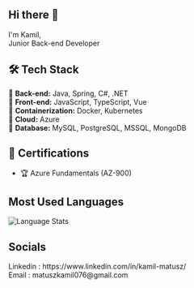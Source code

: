## Hi there 👋
I'm Kamil,  
Junior Back-end Developer

## 🛠️ Tech Stack
🔹 **Back-end:** Java, Spring, C#, .NET    
🔹 **Front-end:** JavaScript, TypeScript, Vue    
🔹 **Containerization:** Docker, Kubernetes      
🔹 **Cloud:** Azure   
🔹 **Database:** MySQL, PostgreSQL, MSSQL, MongoDB 

## 📜 Certifications  
- 🏆 Azure Fundamentals (AZ-900)

## Most Used Languages
![Language Stats](https://github-readme-stats.vercel.app/api/top-langs/?username=Kamil-Matusz&layout=compact&langs_count=8&theme=tokyonight)

## Socials
<div>
 Linkedin : https://www.linkedin.com/in/kamil-matusz/ <br/>
</div>
<div>
 Email : matuszkamil076@gmail.com <br/>
</div>
<!--
**Kamil-Matusz/Kamil-Matusz** is a ✨ _special_ ✨ repository because its `README.md` (this file) appears on your GitHub profile.

Here are some ideas to get you started:

- 🔭 I’m currently working on ...
- 🌱 I’m currently learning ...
- 👯 I’m looking to collaborate on ...
- 🤔 I’m looking for help with ...
- 💬 Ask me about ...
- 📫 How to reach me: ...
- 😄 Pronouns: ...
- ⚡ Fun fact: ...
-->
